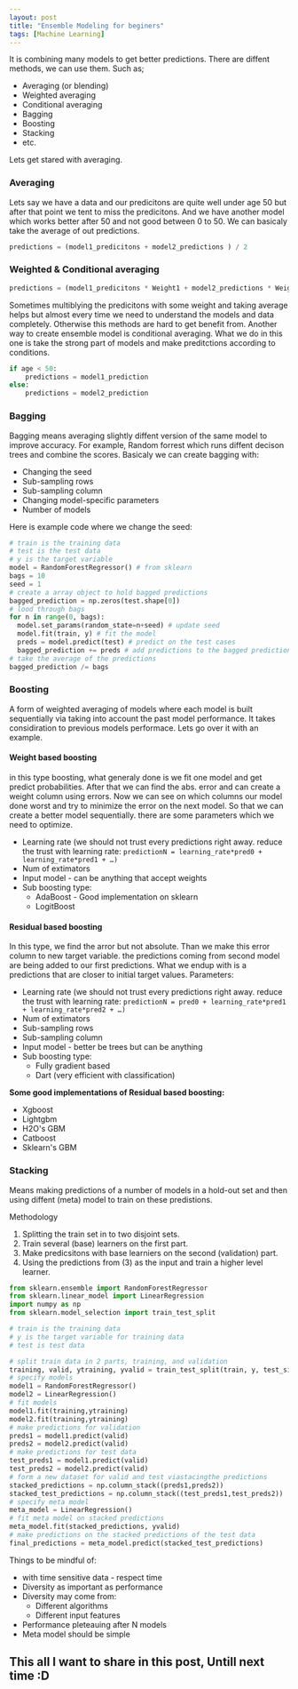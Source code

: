 ```yaml
---
layout: post
title: "Ensemble Modeling for beginers"
tags: [Machine Learning]
---
```



It is combining many models to get better predictions. There are diffent methods, we can use them. Such as; 

* Averaging (or blending)
* Weighted averaging 
* Conditional averaging 
* Bagging 
* Boosting 
* Stacking 
* etc.

Lets get stared with averaging. 

### Averaging 

Lets say we have a data and our predicitons are quite well under age 50 but after that point we tent to miss the predicitons. And we have another model which works better after 50 and not good between 0 to 50. We can basicaly take the average of out predictions.  

```python
predictions = (model1_predicitons + model2_predictions ) / 2 
```

### Weighted & Conditional averaging 

``` python
predictions = (model1_predicitons * Weight1 + model2_predictions * Weight2 ) / 2 
```

Sometimes multiblying the predicitons with some weight and taking average helps but almost every time we need to understand the models and data completely. Otherwise this methods are hard to get benefit from. Another way to create ensemble model is conditional averaging. What we do in this one is take the strong part of models and make preditctions according to conditions.

``` python
if age < 50:
	predictions = model1_prediction
else:
	predictions = model2_prediction
```

### Bagging

Bagging means averaging slightly diffent version of the same model to improve accuracy. For example, Random forrest which runs diffent decison trees and combine the scores. Basicaly we can create bagging with:

* Changing the seed
* Sub-sampling rows 
* Sub-sampling column 
* Changing model-specific parameters
* Number of models 

Here is example code where we change the seed:

```python
# train is the training data
# test is the test data
# y is the target variable 
model = RandomForestRegressor() # from sklearn 
bags = 10
seed = 1
# create a array object to hold bagged predictions 
bagged_prediction = np.zeros(test.shape[0])
# lood through bags 
for n in range(0, bags):
  model.set_params(random_state=n+seed) # update seed
  model.fit(train, y) # fit the model 
  preds = model.predict(test) # predict on the test cases
  bagged_prediction += preds # add predictions to the bagged predictions 
# take the average of the predictions 
bagged_prediction /= bags  
```

### Boosting 

A form of weighted averaging of models where each model is built sequentially via taking into account the past model performance. It takes considiration to previous models performace. Lets go over it with an example. 

#### Weight based boosting 

in this type boosting, what generaly done is we fit one model and get predict probabilities. After that we can find the abs. error and can create a weight column using errors. Now we can see on which columns our model done worst and try to minimize the error on the next model. So that we can create a better model sequentially. there are some parameters which we need to optimize. 

* Learning rate (we should not trust every predictions right away. reduce the trust with learning rate:  ` predictionN = learning_rate*pred0 + learning_rate*pred1 + …) `
* Num of extimators 
* Input model - can be anything that accept weights 
* Sub boosting type: 
  * AdaBoost - Good implementation on sklearn
  * LogitBoost

#### Residual based boosting 

In this type, we find the arror but not absolute. Than we make this error column to new target variable. the predictions coming from second model are being added to our first predictions. What we endup with is a predictions that are closer to initial target values. Parameters:

* Learning rate (we should not trust every predictions right away. reduce the trust with learning rate:  ` predictionN = pred0 + learning_rate*pred1 + learning_rate*pred2 + …) `
* Num of extimators 
* Sub-sampling rows 
* Sub-sampling column 
* Input model - better be trees but can be anything 
* Sub boosting type: 
  * Fully gradient based 
  * Dart (very efficient with classification)

**Some good implementations of Residual based boosting:**

* Xgboost
* Lightgbm
* H2O's GBM
* Catboost
* Sklearn's GBM

### Stacking 

Means making predictions of a number of models in a hold-out set and then using diffent (meta) model to train on these predistions. 

Methodology 

1. Splitting the train set in to two disjoint sets.
2. Train several (base) learners on the first part. 
3. Make predicsitons with base learniers on the second (validation) part.
4. Using the predictions from (3) as the input and train a higher level learner.

```python
from sklearn.ensemble import RandomForestRegressor
from sklearn.linear_model import LinearRegression
import numpy as np 
from sklearn.model_selection import train_test_split

# train is the training data
# y is the target variable for training data
# test is test data

# split train data in 2 parts, training, and validation
training, valid, ytraining, yvalid = train_test_split(train, y, test_size=.5)
# specify models 
model1 = RandomForestRegressor()
model2 = LinearRegression()
# fit models
model1.fit(training,ytraining)
model2.fit(training,ytraining)
# make predictions for validation
preds1 = model1.predict(valid)
preds2 = model2.predict(valid)
# make predictions for test data
test_preds1 = model1.predict(valid)
test_preds2 = model2.predict(valid)
# form a new dataset for valid and test viastacingthe predictions 
stacked_predictions = np.column_stack((preds1,preds2))
stacked_test_predictions = np.column_stack((test_preds1,test_preds2))
# specify meta model 
meta_model = LinearRegression()
# fit meta model on stacked predictions
meta_model.fit(stacked_predictions, yvalid)
# make predictions on the stacked predictions of the test data 
final_predictions = meta_model.predict(stacked_test_predictions)

```



Things to be mindful of:

* with time sensitive data - respect time
* Diversity as important as performance
* Diversity may come from:
  * Different algorithms
  * Different input features 
* Performance pleteauing after N models
* Meta model should be simple 



## This all I want to share in this post, Untill next time :D





